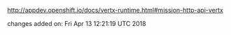 http://appdev.openshift.io/docs/vertx-runtime.html#mission-http-api-vertx

 
 changes added on: Fri Apr 13 12:21:19 UTC 2018